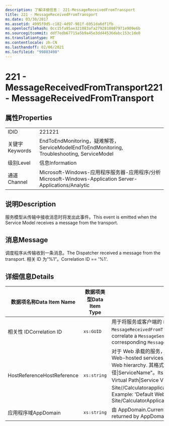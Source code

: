 ```yaml
---
description: 了解详细信息： 221-MessageReceivedFromTransport
title: 221 - MessageReceivedFromTransport
ms.date: 03/30/2017
ms.assetid: 4995f0d5-c182-4d97-981f-6951da6df1fb
ms.openlocfilehash: 0cc15fa95ae321083afa2792810807971e909e6b
ms.sourcegitcommit: ddf7edb67715a5b9a45e3dd44536dabc153c1de0
ms.translationtype: MT
ms.contentlocale: zh-CN
ms.lasthandoff: 02/06/2021
ms.locfileid: "99803498"
---
```

# <a name="221---messagereceivedfromtransport"></a><span data-ttu-id="164a4-103">221 - MessageReceivedFromTransport</span><span class="sxs-lookup"><span data-stu-id="164a4-103">221 - MessageReceivedFromTransport</span></span>

## <a name="properties"></a><span data-ttu-id="164a4-104">属性</span><span class="sxs-lookup"><span data-stu-id="164a4-104">Properties</span></span>  
  
|||  
|-|-|  
|<span data-ttu-id="164a4-105">ID</span><span class="sxs-lookup"><span data-stu-id="164a4-105">ID</span></span>|<span data-ttu-id="164a4-106">221</span><span class="sxs-lookup"><span data-stu-id="164a4-106">221</span></span>|  
|<span data-ttu-id="164a4-107">关键字</span><span class="sxs-lookup"><span data-stu-id="164a4-107">Keywords</span></span>|<span data-ttu-id="164a4-108">EndToEndMonitoring，疑难解答，ServiceModel</span><span class="sxs-lookup"><span data-stu-id="164a4-108">EndToEndMonitoring, Troubleshooting, ServiceModel</span></span>|  
|<span data-ttu-id="164a4-109">级别</span><span class="sxs-lookup"><span data-stu-id="164a4-109">Level</span></span>|<span data-ttu-id="164a4-110">信息</span><span class="sxs-lookup"><span data-stu-id="164a4-110">Information</span></span>|  
|<span data-ttu-id="164a4-111">通道</span><span class="sxs-lookup"><span data-stu-id="164a4-111">Channel</span></span>|<span data-ttu-id="164a4-112">Microsoft-Windows-应用程序服务器-应用程序/分析</span><span class="sxs-lookup"><span data-stu-id="164a4-112">Microsoft-Windows-Application Server-Applications/Analytic</span></span>|  
  
## <a name="description"></a><span data-ttu-id="164a4-113">说明</span><span class="sxs-lookup"><span data-stu-id="164a4-113">Description</span></span>  

 <span data-ttu-id="164a4-114">服务模型从传输中接收消息时将发出此事件。</span><span class="sxs-lookup"><span data-stu-id="164a4-114">This event is emitted when the Service Model receives a message from the transport.</span></span>  
  
## <a name="message"></a><span data-ttu-id="164a4-115">消息</span><span class="sxs-lookup"><span data-stu-id="164a4-115">Message</span></span>  

 <span data-ttu-id="164a4-116">调度程序从传输收到一条消息。</span><span class="sxs-lookup"><span data-stu-id="164a4-116">The Dispatcher received a message from the transport.</span></span> <span data-ttu-id="164a4-117">相关 ID 为“%1”。</span><span class="sxs-lookup"><span data-stu-id="164a4-117">Correlation ID == '%1'.</span></span>  
  
## <a name="details"></a><span data-ttu-id="164a4-118">详细信息</span><span class="sxs-lookup"><span data-stu-id="164a4-118">Details</span></span>  
  
|<span data-ttu-id="164a4-119">数据项名称</span><span class="sxs-lookup"><span data-stu-id="164a4-119">Data Item Name</span></span>|<span data-ttu-id="164a4-120">数据项类型</span><span class="sxs-lookup"><span data-stu-id="164a4-120">Data Item Type</span></span>|<span data-ttu-id="164a4-121">说明</span><span class="sxs-lookup"><span data-stu-id="164a4-121">Description</span></span>|  
|--------------------|--------------------|-----------------|  
|<span data-ttu-id="164a4-122">相关性 ID</span><span class="sxs-lookup"><span data-stu-id="164a4-122">Correlation ID</span></span>|`xs:GUID`|<span data-ttu-id="164a4-123">用于将服务或客户端的 `MessageSentToTransport` 事件与另一端的对应 `MessageReceivedFromTransport` 相关的活动 ID。</span><span class="sxs-lookup"><span data-stu-id="164a4-123">The activity ID used to correlate a `MessageSentToTransport` event from a service or client to its corresponding `MessageReceivedFromTransport` on the other end.</span></span>|  
|<span data-ttu-id="164a4-124">HostReference</span><span class="sxs-lookup"><span data-stu-id="164a4-124">HostReference</span></span>|`xs:string`|<span data-ttu-id="164a4-125">对于 Web 承载的服务，此字段唯一标识 Web 层次结构中的服务。</span><span class="sxs-lookup"><span data-stu-id="164a4-125">For Web-hosted services, this field uniquely identifies the service in the Web hierarchy.</span></span> <span data-ttu-id="164a4-126">其格式定义为 "网站名称应用程序虚拟路径&#124;服务虚拟路径&#124;ServiceName"。</span><span class="sxs-lookup"><span data-stu-id="164a4-126">Its format is defined as 'Web Site Name Application Virtual Path&#124;Service Virtual Path&#124;ServiceName'.</span></span> <span data-ttu-id="164a4-127">示例： "Default Web Site//Calculatorapplication&#124;/CalculatorService.svc&#124;CalculatorService"。</span><span class="sxs-lookup"><span data-stu-id="164a4-127">Example: 'Default Web Site/CalculatorApplication&#124;/CalculatorService.svc&#124;CalculatorService'.</span></span>|  
|<span data-ttu-id="164a4-128">应用程序域</span><span class="sxs-lookup"><span data-stu-id="164a4-128">AppDomain</span></span>|`xs:string`|<span data-ttu-id="164a4-129">由 AppDomain.CurrentDomain.FriendlyName 返回的字符串。</span><span class="sxs-lookup"><span data-stu-id="164a4-129">The string returned by AppDomain.CurrentDomain.FriendlyName.</span></span>|
